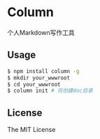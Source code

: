 Column
=======

个人Markdown写作工具

## Usage

```bash
$ npm install column -g
$ mkdir your_wwwroot
$ cd your_wwwroot
$ column init # 将创建doc目录
```

## License
The MIT License
